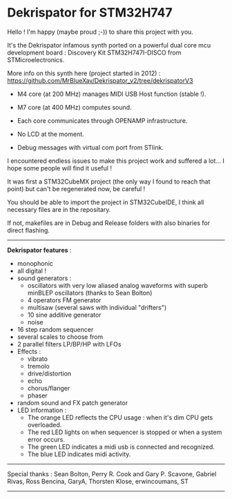 Dekrispator for STM32H747
===========

Hello ! I'm happy (maybe proud ;-)) to share this project with you.

It's the Dekrispator infamous synth ported on a powerful dual core mcu development board : Discovery Kit STM32H747I-DISCO from STMicroelectronics.

More info on this synth here (project started in 2012) : https://github.com/MrBlueXav/Dekrispator_v2/tree/dekrispatorV3

* M4 core (at 200 MHz) manages MIDI USB Host function (stable !).

* M7 core (at 400 MHz) computes sound.

* Each core communicates through OPENAMP infrastructure.

* No LCD at the moment.

* Debug messages with virtual com port from STlink.

I encountered endless issues to make this project work and suffered a lot... I hope some people will find it useful !

It was first a STM32CubeMX project (the only way I found to reach that point) but can't be regenerated now, be careful !

You should be able to import the project in STM32CubeIDE, I think all necessary files are in the repositary.

If not, makefiles are in Debug and Release folders with also binaries for direct flashing.

- - - -

**Dekrispator features** :

 * monophonic
 * all digital !
 * sound generators :
   * oscillators with very low aliased analog waveforms with superb minBLEP oscillators (thanks to Sean Bolton)
   * 4 operators FM generator
   * multisaw (several saws with individual "drifters")
   * 10 sine additive generator
   * noise
 * 16 step random sequencer
 * several scales to choose from
 * 2 parallel filters LP/BP/HP with LFOs
 * Effects :
   * vibrato
   * tremolo
   * drive/distortion
   * echo
   * chorus/flanger
   * phaser
 * random sound and FX patch generator
 * LED information :
   * The orange LED reflects the CPU usage : when it's dim CPU gets overloaded.
   * The red LED lights on when sequencer is stopped or when a system error occurs.
   * The green LED indicates a midi usb is connected and recognized.
   * The blue LED indicates midi activity.

- - - -
Special thanks : Sean Bolton, Perry R. Cook and Gary P. Scavone, Gabriel Rivas, Ross Bencina, GaryA, Thorsten Klose, erwincoumans, ST

- - - - 

